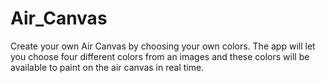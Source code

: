 # Air_Canvas
Create your own Air Canvas by choosing your own colors. The app will let you choose four different colors from an images and these colors will be available to paint on the air canvas in real time.
